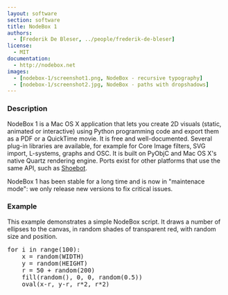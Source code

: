```yaml
---
layout: software
section: software
title: NodeBox 1
authors:
  - [Frederik De Bleser, ../people/frederik-de-bleser]
license:
  - MIT
documentation:
  - http://nodebox.net
images:
  - [nodebox-1/screenshot1.png, NodeBox - recursive typography]
  - [nodebox-1/screenshot2.jpg, NodeBox - paths with dropshadows]
---
```


<h3>Description</h3>

NodeBox 1 is a Mac OS X application that lets you create 2D visuals (static, animated or interactive) using Python programming code and export them as a PDF or a QuickTime movie. It is free and well-documented. Several plug-in libraries are available, for example for Core Image filters, SVG import, L-systems, graphs and OSC. It is built on PyObjC and Mac OS X's native Quartz rendering engine. Ports exist for other platforms that use the same API, such as <a href="http://shoebot.net" class="tag-software">Shoebot</a>.

NodeBox 1 has been stable for a long time and is now in "maintenace mode": we only release new versions to fix critical issues. 

<h3>Example</h3>

This example demonstrates a simple NodeBox script. It draws a number of ellipses to the canvas, in random shades of transparent red, with random size and position.

<pre class="python">
for i in range(100):
    x = random(WIDTH)
    y = random(HEIGHT)
    r = 50 + random(200)
    fill(random(), 0, 0, random(0.5))
    oval(x-r, y-r, r*2, r*2)
</pre>
